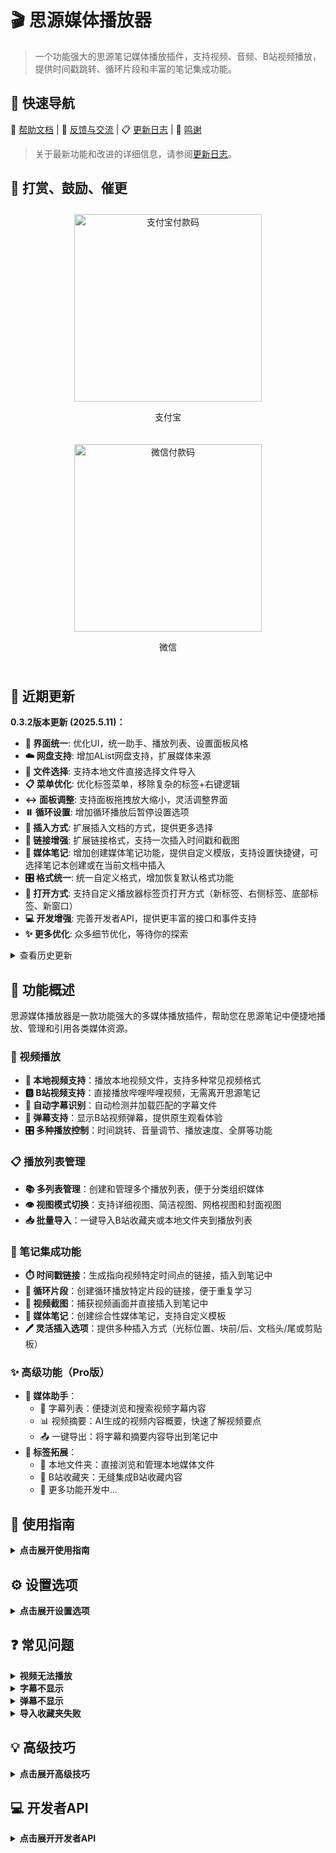 # 🎬 思源媒体播放器

> 一个功能强大的思源笔记媒体播放插件，支持视频、音频、B站视频播放，提供时间戳跳转、循环片段和丰富的笔记集成功能。

## 📌 快速导航

📖 [帮助文档](https://vcne5rvqxi9z.feishu.cn/wiki/KZSMwZk7JiyzFtkgmPUc8rHxnVh) | 💬 [反馈与交流](https://vcne5rvqxi9z.feishu.cn/wiki/KZSMwZk7JiyzFtkgmPUc8rHxnVh#share-JcVadDDYzoViQNxltupcIrJxnSg) | 📋 [更新日志](https://vcne5rvqxi9z.feishu.cn/wiki/FEDdw8o7ti1IPpkJLjXcNX7En6d) | 👏 [鸣谢](https://vcne5rvqxi9z.feishu.cn/wiki/KZSMwZk7JiyzFtkgmPUc8rHxnVh#share-PKecdG4eboPDjAxo4Apc0vuTnJb)

> 关于最新功能和改进的详细信息，请参阅[更新日志](https://vcne5rvqxi9z.feishu.cn/wiki/FEDdw8o7ti1IPpkJLjXcNX7En6d)。

## 🧧 打赏、鼓励、催更

<div style="display: flex; justify-content: space-around; flex-wrap: wrap;">
  <div style="text-align: center; margin: 10px;">
    <img src="/plugins/siyuan-media-player/assets/images/alipay.jpg" alt="支付宝付款码" width="300" />
    <p>支付宝</p>
  </div>
  <div style="text-align: center; margin: 10px;">
    <img src="/plugins/siyuan-media-player/assets/images/wechat.jpg" alt="微信付款码" width="300" />
    <p>微信</p>
  </div>
</div>

## 🚀 近期更新

**0.3.2版本更新 (2025.5.11)：**
- **🎨 界面统一**: 优化UI，统一助手、播放列表、设置面板风格
- **☁️ 网盘支持**: 增加AList网盘支持，扩展媒体来源
- **📂 文件选择**: 支持本地文件直接选择文件导入
- **📋 菜单优化**: 优化标签菜单，移除复杂的标签+右键逻辑
- **↔️ 面板调整**: 支持面板拖拽放大缩小，灵活调整界面
- **⏸️ 循环设置**: 增加循环播放后暂停设置选项
- **📝 插入方式**: 扩展插入文档的方式，提供更多选择
- **🔗 链接增强**: 扩展链接格式，支持一次插入时间戳和截图
- **📔 媒体笔记**: 增加创建媒体笔记功能，提供自定义模版，支持设置快捷键，可选择笔记本创建或在当前文档中插入
- **🎛️ 格式统一**: 统一自定义格式，增加恢复默认格式功能
- **🔄 打开方式**: 支持自定义播放器标签页打开方式（新标签、右侧标签、底部标签、新窗口）
- **💻 开发增强**: 完善开发者API，提供更丰富的接口和事件支持
- **✨ 更多优化**: 众多细节优化，等待你的探索

<details>
<summary>查看历史更新</summary>

**0.3.1版本更新：**
- **💬 B站字幕控制**：支持通过字幕按钮在播放器界面显示或隐藏B站视频字幕
- **📜 字幕自动滚动**：媒体助手字幕列表现在会跟随播放进度自动滚动
- **🎨 界面优化**：改进媒体助手UI界面，提升用户体验
- **🛠️ 问题修复**：解决了文件路径中特殊字符导致的添加错误
- **📸 截图功能优化**：改进截图功能，支持直接复制图片到剪贴板
- **🔄 字幕处理统一**：统一字幕处理逻辑，提升播放器性能

**0.3.0版本更新：**
- **🎯 B站弹幕支持**：添加B站视频弹幕显示功能
- **✨ Pro功能引入**：新增可选的Pro版功能
- **🔖 B站收藏夹增强**：直接选择添加到播放列表
- **🧠 媒体助手功能**：字幕浏览和视频摘要功能
- **💬 字幕支持**：支持本地媒体和B站视频字幕
- **📑 视频摘要**：AI生成视频内容概要（目前仅支持B站视频）
</details>

## 🎯 功能概述

思源媒体播放器是一款功能强大的多媒体播放插件，帮助您在思源笔记中便捷地播放、管理和引用各类媒体资源。

### 🎥 视频播放

- **📁 本地视频支持**：播放本地视频文件，支持多种常见视频格式
- **🅱️ B站视频支持**：直接播放哔哩哔哩视频，无需离开思源笔记
- **💬 自动字幕识别**：自动检测并加载匹配的字幕文件
- **💭 弹幕支持**：显示B站视频弹幕，提供原生观看体验
- **🎛️ 多种播放控制**：时间跳转、音量调节、播放速度、全屏等功能

### 📋 播放列表管理

- **📚 多列表管理**：创建和管理多个播放列表，便于分类组织媒体
- **👁️ 视图模式切换**：支持详细视图、简洁视图、网格视图和封面视图
- **📥 批量导入**：一键导入B站收藏夹或本地文件夹到播放列表

### 📝 笔记集成功能

- **⏱️ 时间戳链接**：生成指向视频特定时间点的链接，插入到笔记中
- **🔄 循环片段**：创建循环播放特定片段的链接，便于重复学习
- **📸 视频截图**：捕获视频画面并直接插入到笔记中
- **📔 媒体笔记**：创建综合性媒体笔记，支持自定义模板
- **🖊️ 灵活插入选项**：提供多种插入方式（光标位置、块前/后、文档头/尾或剪贴板）

### ✨ 高级功能（Pro版）

- **🧠 媒体助手**：
  - 📜 字幕列表：便捷浏览和搜索视频字幕内容
  - 📊 视频摘要：AI生成的视频内容概要，快速了解视频要点
  - 📤 一键导出：将字幕和摘要内容导出到笔记中
- **🔖 标签拓展**：
  - 📂 本地文件夹：直接浏览和管理本地媒体文件
  - 🌟 B站收藏夹：无缝集成B站收藏内容
  - 🚀 更多功能开发中...

## 📖 使用指南

<details>
<summary><b>点击展开使用指南</b></summary>

### 🎬 基础操作

<details>
<summary><b>播放本地视频</b></summary>

1. 点击播放器窗口的"添加媒体"按钮
2. 选择本地视频文件
3. 播放器会自动检测并加载同名字幕文件（如果存在）
4. 使用播放器控制栏控制播放
</details>

<details>
<summary><b>播放B站视频</b></summary>

1. 复制B站视频链接（支持标准链接和短链接）
2. 在播放器中点击"添加媒体"按钮
3. 粘贴链接并确认
4. 播放器会自动加载视频、字幕和弹幕
</details>

<details>
<summary><b>使用AList云盘</b></summary>

1. 在设置面板中配置AList服务器连接
2. 点击"添加媒体"并选择"添加AList云盘"
3. 浏览AList目录结构查找媒体文件
4. 选择要添加到播放列表的媒体
5. 播放器将直接从AList服务器流式播放内容
</details>

<details>
<summary><b>导入B站收藏夹</b></summary>

1. 登录B站账号（在设置面板中）
2. 在播放列表面板中选择"添加B站收藏夹"
3. 选择要导入的收藏夹
4. 确认导入，视频将批量添加到当前播放列表
</details>

<details>
<summary><b>管理B站账号</b></summary>

1. 在设置面板中找到B站账号部分
2. 点击登录按钮显示二维码
3. 使用B站手机APP扫描二维码登录
4. 登录后可访问和导入您的个人收藏夹
</details>

### 📝 笔记集成

<details>
<summary><b>创建时间戳和循环片段</b></summary>

1. 播放视频到需要标记的位置
2. 点击时间戳按钮创建时间戳，或点击循环片段按钮设置起点
3. 如创建循环片段，继续播放到结束位置再次点击循环片段按钮
4. 生成的链接会自动复制到剪贴板或插入到光标位置（根据设置）
</details>

<details>
<summary><b>创建媒体笔记</b></summary>

1. 播放您想要记录笔记的视频或音频
2. 点击控制栏中的"媒体笔记"按钮（或使用自定义快捷键）
3. 系统将根据您自定义的模板创建新笔记
4. 笔记中包含媒体信息，如标题、当前时间戳和缩略图
5. 根据设置，笔记将：
   - 插入到当前文档中（使用您设置的插入方式）
   - 或创建在您指定的笔记本中（可在设置中选择目标笔记本）
6. 您可以在设置中自定义笔记模板以适应您的工作流程
7. 可为媒体笔记功能指定快捷键，提高使用效率
</details>

### 🧠 高级功能

<details>
<summary><b>使用媒体助手（Pro版）</b></summary>

1. 在播放视频时点击控制栏中的媒体助手按钮
2. 在助手面板中浏览字幕列表或查看视频摘要
3. 点击字幕条目可跳转到对应时间点
4. 使用导出按钮将内容导出到笔记中
</details>

### ⌨️ 快捷键

<details>
<summary><b>播放器内置快捷键</b></summary>

- **空格键**：切换播放/暂停
- **方向键左/右**：视频快退/快进
- **方向键上/下**：增加/降低音量
</details>

<details>
<summary><b>自定义快捷键</b></summary>

您可以在思源笔记的设置中自定义以下功能的快捷键：

1. 打开思源设置 > 快捷键
2. 搜索"媒体播放器"或"siyuan-media-player"
3. 为以下功能设置自定义快捷键：
   - **⏱️ 创建时间戳**：生成当前播放时间的链接
   - **🔄 创建循环片段**：设置循环播放的起点和终点
   - **📸 截图**：捕获当前视频画面
   - **📔 创建媒体笔记**：为当前媒体创建笔记
   - **🧠 打开/关闭媒体助手**：显示或隐藏字幕和摘要面板（Pro版）
</details>
</details>

## ⚙️ 设置选项

<details>
<summary><b>点击展开设置选项</b></summary>

### 🛠️ 常规设置

- **🔊 音量**：设置默认播放音量
- **⏩ 播放速度**：设置默认播放速度
- **🔁 循环次数**：设置片段循环播放的次数
- **⏸️ 循环后暂停**：设置是否在循环播放结束后自动暂停
- **💬 显示字幕**：是否默认显示字幕
- **💭 启用弹幕**：是否默认显示弹幕

### 🎛️ 播放器设置

- **📺 播放器选择**：选择使用内置播放器、PotPlayer或浏览器
- **🔄 打开方式**：选择播放器标签页的打开方式：
  - **默认**：在新标签页中打开
  - **右侧**：在右侧标签页中打开
  - **底部**：在底部标签页中打开
  - **窗口**：在新窗口中打开
- **📌 插入方式**：选择内容插入方式：
  - **插入光标处**：在当前光标位置添加内容
  - **追加到块末尾**：将内容添加到当前块的末尾
  - **添加到块开头**：将内容添加到当前块的开头
  - **更新当前块**：替换当前块的内容
  - **插入到文档顶部**：将内容添加到文档的顶部
  - **插入到文档底部**：将内容添加到文档的底部
  - **复制到剪贴板**：仅复制到剪贴板而不插入文档
- **🔗 链接格式**：自定义生成的链接格式，支持添加表情符号和截图
- **📝 媒体笔记模板**：自定义创建媒体笔记的模板
- **📓 目标笔记本**：选择创建媒体笔记的目标笔记本
</details>

## ❓ 常见问题

<details>
<summary><b>视频无法播放</b></summary>

- 检查网络连接是否正常
- 对于B站视频，尝试刷新或重新添加链接
- 确认视频格式是否受支持
</details>

<details>
<summary><b>字幕不显示</b></summary>

- 确认字幕文件与视频文件同名且在同一目录下
- 检查字幕文件格式是否为.srt、.vtt或.ass
- 在设置中确认"显示字幕"选项已启用
</details>

<details>
<summary><b>弹幕不显示</b></summary>

- 确认"启用弹幕"选项已启用
- 只有B站视频支持弹幕功能
- 部分视频可能没有弹幕数据
</details>

<details>
<summary><b>导入收藏夹失败</b></summary>

- 确认已登录B站账号
- 检查网络连接
- 尝试重新登录账号
</details>

## 💡 高级技巧

<details>
<summary><b>点击展开高级技巧</b></summary>

### 🔗 自定义链接格式

在设置中，您可以自定义时间戳链接的显示格式。例如：

```
- [😄标题 时间 字幕](链接)  // 带有表情符号的链接
> 🕒 时间 | 标题 | 字幕     // 引用格式的链接
```

### 📝 自定义媒体笔记模板

您可以在设置中创建自己的媒体笔记模板，支持各种变量：

```
# 📽️ 标题的媒体笔记
- 📅 日 期：日期
- ⏱️ 时 长：时长
- 🎨 艺 术 家：艺术家
- 🔖 类 型：类型
- 🔗 链 接：[链接](链接)
- ![封面](封面)
- 📝 笔记内容：
```

可用的变量包括：
- 媒体标题、当前时间戳、艺术家名称、媒体URL、媒体时长、媒体缩略图、媒体类型、媒体ID、当前日期、当前日期和时间

### ↔️ 面板调整

- 您可以通过拖动面板边缘来调整播放器面板大小
- 将鼠标悬停在面板边缘附近，直到光标变为调整大小光标
- 点击并拖动以调整面板大小
- 此功能适用于播放列表面板、设置面板和媒体助手面板
- 面板大小会在会话之间保持记忆

### 📚 多播放列表管理

- 创建主题相关的播放列表，如"学习资料"、"娱乐视频"等
- 使用置顶功能将常用列表固定在顶部
- 定期整理和清理不再需要的媒体内容

### 📥 批量处理技巧

- 使用本地文件夹导入功能一次添加多个视频
- 使用B站收藏夹导入快速添加系列视频
- 通过视图模式切换，在不同场景下高效浏览和管理媒体
</details>

## 💻 开发者API

<details>
<summary><b>点击展开开发者API</b></summary>

思源媒体播放器提供了丰富的API，供其他插件或脚本调用，实现更多自定义功能。

### 基本使用

```javascript
// 获取插件实例
const mp = window.siyuan.plugins.find(p => p.name === 'siyuan-media-player');

// 直接播放媒体
mp.api.playMedia('https://example.com/video.mp4', {
  title: '标题',        // 可选
  startTime: 30,       // 可选，开始秒数
  endTime: 60,         // 可选，结束秒数
  isLoop: true         // 可选，循环播放
});

// 添加到播放列表
mp.api.playMedia('https://example.com/music.mp3', {
  addToPlaylist: true,
  autoPlay: true       // 默认true
});
```

### 事件机制

```javascript
// 事件方式调用
window.dispatchEvent(new CustomEvent('directMediaPlay', { 
  detail: {id: `c-${Date.now()}`, title: '标题', url: '地址', type: 'video'}
}));

window.dispatchEvent(new CustomEvent('addMediaToPlaylist', { 
  detail: {url: '地址', autoPlay: true}
}));

// 注册事件监听
window.addEventListener('mediaPlayerStateChange', (e) => {
  const { playing, currentTime, duration } = e.detail;
  console.log(`播放状态: ${playing ? '播放中' : '已暂停'}, 时间: ${currentTime}/${duration}`);
});

window.addEventListener('mediaPlayerReady', (e) => {
  console.log('媒体播放器已就绪', e.detail);
});
```

### 扩展API

```javascript
// 高级控制
mp.api.getPlayer().then(player => {
  // 获取当前播放器实例
  console.log('当前媒体:', player.getCurrentMedia());
  
  // 控制播放
  player.pause();
  player.play();
  player.seek(120); // 跳转到2分钟位置
  
  // 设置音量和速度
  player.setVolume(0.8);
  player.setPlaybackRate(1.5);
});

// 播放列表管理
mp.api.getPlaylists().then(playlists => {
  console.log('所有播放列表:', playlists);
});

mp.api.getCurrentPlaylist().then(playlist => {
  console.log('当前播放列表:', playlist);
});
```
